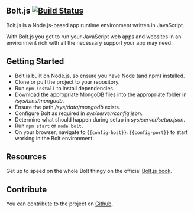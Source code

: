 ## Bolt.js [![Build Status](https://travis-ci.org/Chieze-Franklin/Bolt.js.svg?branch=master)](https://travis-ci.org/Chieze-Franklin/Bolt.js)

Bolt.js is a Node.js-based app runtime environment written in JavaScript.

With Bolt.js you get to run your JavaScript web apps and websites in an environment rich with all the necessary support your app may need.

## Getting Started

* Bolt is built on Node.js, so ensure you have Node (and npm) installed.
* Clone or pull the project to your repository.
* Run <code>npm install</code> to install dependencies.
* Download the appropriate MongoDB files into the appropriate folder in */sys/bins/mongodb*.
* Ensure the path */sys/data/mongodb* exists.
* Configure Bolt as required in *sys/server/config.json*.
* Determine what should happen during setup in *sys/server/setup.json*.
* Run <code>npm start</code> or <code>node bolt</code>.
* On your browser, navigate to <code>{{config-host}}:{{config-port}}</code> to start working in the Bolt environment.

## Resources
Get up to speed on the whole Bolt thingy on the official [Bolt.js book](https://chieze-franklin.gitbooks.io/bolt-js/content/).

## Contribute

You can contribute to the project on [Github](https://github.com/Chieze-Franklin/Bolt.js).